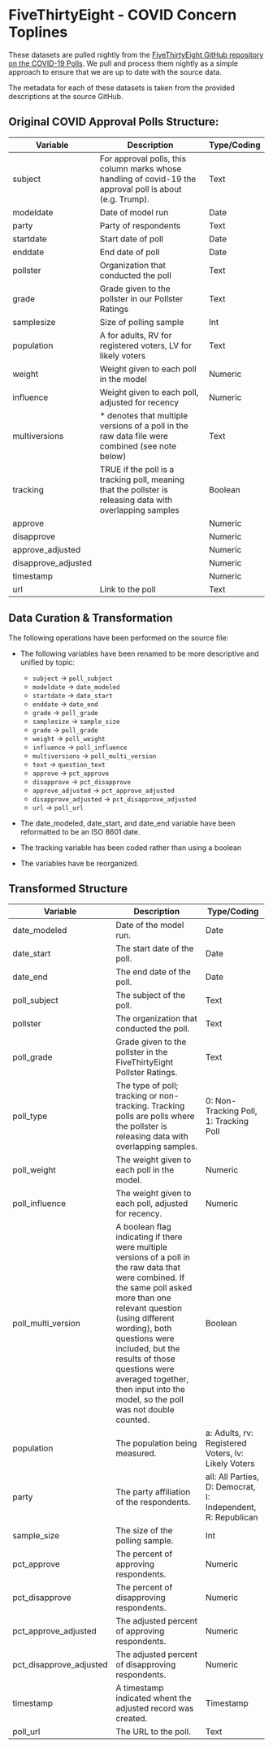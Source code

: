 # FiveThirtyEight - COVID Concern Toplines

These datasets are pulled nightly from the [FiveThirtyEight GitHub repository on the COVID-19 Polls](https://github.com/fivethirtyeight/covid-19-polls). We pull and process them nightly as a simple approach to ensure that we are up to date with the source data.

The metadata for each of these datasets is taken from the provided descriptions at the source GitHub.

## Original COVID Approval Polls Structure:  

|Variable | Description | Type/Coding |
|---|----|--|
| subject             | For approval polls, this column marks whose handling of covid-19 the approval poll is about (e.g. Trump). | Text |
| modeldate           | Date of model run | Date |
| party               | Party of respondents | Text |
| startdate           | Start date of poll | Date |
| enddate             | End date of poll | Date |
| pollster            | Organization that conducted the poll | Text |
| grade               | Grade given to the pollster in our Pollster Ratings | Text |
| samplesize          | Size of polling sample | Int |
| population          | A for adults, RV for registered voters, LV for likely voters | Text |
| weight              | Weight given to each poll in the model | Numeric |
| influence           | Weight given to each poll, adjusted for recency | Numeric |
| multiversions       | * denotes that multiple versions of a poll in the raw data file were combined (see note below) | Text |
| tracking            | TRUE if the poll is a tracking poll, meaning that the pollster is releasing data with overlapping samples | Boolean |
| approve             |  | Numeric |
| disapprove          |  | Numeric |
| approve_adjusted    |  | Numeric |
| disapprove_adjusted |  | Numeric |
| timestamp           |  | Numeric |
| url                 | Link to the poll | Text |

## Data Curation & Transformation

The following operations have been performed on the source file:

- The following variables have been renamed to be more descriptive and unified by topic:

	- `subject` -> `poll_subject`
	- `modeldate` -> `date_modeled` 
	- `startdate` -> `date_start`  
    - `enddate` -> `date_end`  
	- `grade` -> `poll_grade` 
	- `samplesize` -> `sample_size`  
	- `grade` -> `poll_grade` 
	- `weight` -> `poll_weight`           
	- `influence` -> `poll_influence`    
	- `multiversions` -> `poll_multi_version`   
	- `text` -> `question_text`   
	- `approve` -> `pct_approve`
	- `disapprove` -> `pct_disapprove`
	- `approve_adjusted` -> `pct_approve_adjusted`
	- `disapprove_adjusted` -> `pct_disapprove_adjusted`
	- `url` -> `poll_url`
    
- The date_modeled, date_start, and date_end variable have been reformatted to be an ISO 8601 date. 
- The tracking variable has been coded rather than using a boolean
- The variables have be reorganized.

## Transformed Structure 

|Variable | Description | Type/Coding |
|---|----|--|
| date_modeled            | Date of the model run. | Date |
| date_start              | The start date of the poll. | Date |
| date_end                | The end date of the poll. | Date |
| poll_subject            | The subject of the poll. | Text |
| pollster                | The organization that conducted the poll. | Text |
| poll_grade              | Grade given to the pollster in the FiveThirtyEight Pollster Ratings. | Text |
| poll_type               | The type of poll; tracking or non-tracking. Tracking polls are polls where the pollster is releasing data with overlapping samples. | 0: Non-Tracking Poll, 1: Tracking Poll |
| poll_weight             | The weight given to each poll in the model. | Numeric |
| poll_influence          | The weight given to each poll, adjusted for recency. | Numeric |
| poll_multi_version      | A boolean flag indicating if there were multiple versions of a poll in the raw data that were combined. If the same poll asked more than one relevant question (using different wording), both questions were included, but the results of those questions were averaged together, then input into the model, so the poll was not double counted. | Boolean |
| population              | The population being measured. | a: Adults, rv: Registered Voters, lv: Likely Voters |
| party                   | The party affiliation of the respondents. | all: All Parties, D: Democrat, I: Independent, R: Republican |
| sample_size             | The size of the polling sample. | Int |
| pct_approve             | The percent of approving respondents. | Numeric |
| pct_disapprove          | The percent of disapproving respondents. | Numeric |
| pct_approve_adjusted    | The adjusted percent of approving respondents. | Numeric |
| pct_disapprove_adjusted | The adjusted percent of disapproving respondents. | Numeric |
| timestamp               | A timestamp indicated whent the adjusted record was created. | Timestamp |
| poll_url                | The URL to the poll. | Text |
